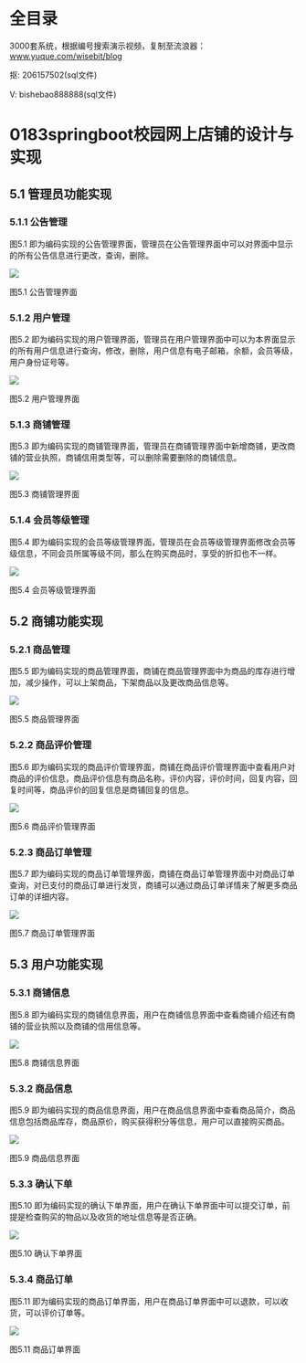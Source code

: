 # 全目录

3000套系统，根据编号搜索演示视频，复制至流浪器：www.yuque.com/wisebit/blog


<p>抠: 206157502(sql文件)</p>
<p>V: bishebao888888(sql文件)</p>



# 0183springboot校园网上店铺的设计与实现

## 5.1 管理员功能实现
### 5.1.1 公告管理
图5.1 即为编码实现的公告管理界面，管理员在公告管理界面中可以对界面中显示的所有公告信息进行更改，查询，删除。

![](/md/blog.016.png)

图5.1 公告管理界面
### 5.1.2 用户管理
图5.2 即为编码实现的用户管理界面，管理员在用户管理界面中可以为本界面显示的所有用户信息进行查询，修改，删除，用户信息有电子邮箱，余额，会员等级，用户身份证号等。

![](/md/blog.017.png)

图5.2 用户管理界面
### 5.1.3 商铺管理
图5.3 即为编码实现的商铺管理界面，管理员在商铺管理界面中新增商铺，更改商铺的营业执照，商铺信用类型等，可以删除需要删除的商铺信息。

![](/md/blog.018.png)

图5.3 商铺管理界面
### 5.1.4 会员等级管理
图5.4 即为编码实现的会员等级管理界面，管理员在会员等级管理界面修改会员等级信息，不同会员所属等级不同，那么在购买商品时，享受的折扣也不一样。

![](/md/blog.019.png)

图5.4 会员等级管理界面
## 5.2 商铺功能实现
### 5.2.1 商品管理
图5.5 即为编码实现的商品管理界面，商铺在商品管理界面中为商品的库存进行增加，减少操作，可以上架商品，下架商品以及更改商品信息等。

![](/md/blog.020.png)

图5.5 商品管理界面
### 5.2.2 商品评价管理
图5.6 即为编码实现的商品评价管理界面，商铺在商品评价管理界面中查看用户对商品的评价信息，商品评价信息有商品名称，评价内容，评价时间，回复内容，回复时间等，商品评价的回复信息是商铺回复的信息。

![](/md/blog.021.png)

图5.6 商品评价管理界面
### 5.2.3 商品订单管理
图5.7 即为编码实现的商品订单管理界面，商铺在商品订单管理界面中对商品订单查询，对已支付的商品订单进行发货，商铺可以通过商品订单详情来了解更多商品订单的详细内容。

![](/md/blog.022.png)

图5.7 商品订单管理界面
## 5.3 用户功能实现
### 5.3.1 商铺信息
图5.8 即为编码实现的商铺信息界面，用户在商铺信息界面中查看商铺介绍还有商铺的营业执照以及商铺的信用信息等。

![](/md/blog.023.png)

图5.8 商铺信息界面
### 5.3.2 商品信息
图5.9 即为编码实现的商品信息界面，用户在商品信息界面中查看商品简介，商品信息包括商品库存，商品原价，购买获得积分等信息，用户可以直接购买商品。

![](/md/blog.024.png)

图5.9 商品信息界面
### 5.3.3 确认下单
图5.10 即为编码实现的确认下单界面，用户在确认下单界面中可以提交订单，前提是检查购买的物品以及收货的地址信息等是否正确。

![](/md/blog.025.png)

图5.10 确认下单界面
### 5.3.4 商品订单
图5.11 即为编码实现的商品订单界面，用户在商品订单界面中可以退款，可以收货，可以评价订单等。

![](/md/blog.026.png)

图5.11 商品订单界面







